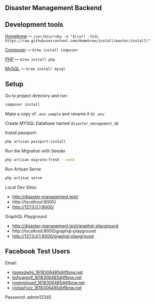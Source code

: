 ## Disaster Management Backend

## Development tools

[Homebrew](https://brew.sh/) — `/usr/bin/ruby -e "$(curl -fsSL https://raw.githubusercontent.com/Homebrew/install/master/install)"`

[Composer](https://getcomposer.org) — `brew install composer`

[PHP](https://www.php.net/) — `brew install php`

[MySQL](https://www.mysql.com/) — `brew install mysql`

## Setup

Go to project directory and run:

```sh
composer install
```

Make a copy of `.env.sample` and rename it to `.env`

Create MYSQL Database named `disaster_management_db`

Install passport:

```sh
php artisan passport:install
```

Run the Migration with Seeder

```sh
php artisan migrate:fresh --seed
```

Run Artisan Serve

```sh
php artisan serve
```

Local Dev Sites:
- http://disaster-management.test/
- http://localhost:8000/
- http://127.0.0.1:8000/

GraphQL Playground
- http://disaster-management.test/graphql-playground
- http://localhost:8000/graphql-playground
- http://127.0.0.1:8000/graphql-playground

## Facebook Test Users

Email:
- tggexdwhjj_1618306485@tfbnw.net
- bshyajgylf_1618306485@tfbnw.net
- ivoempnupf_1618306485@tfbnw.net
- njztasfyzz_1618306485@tfbnw.net

Password: admin12345